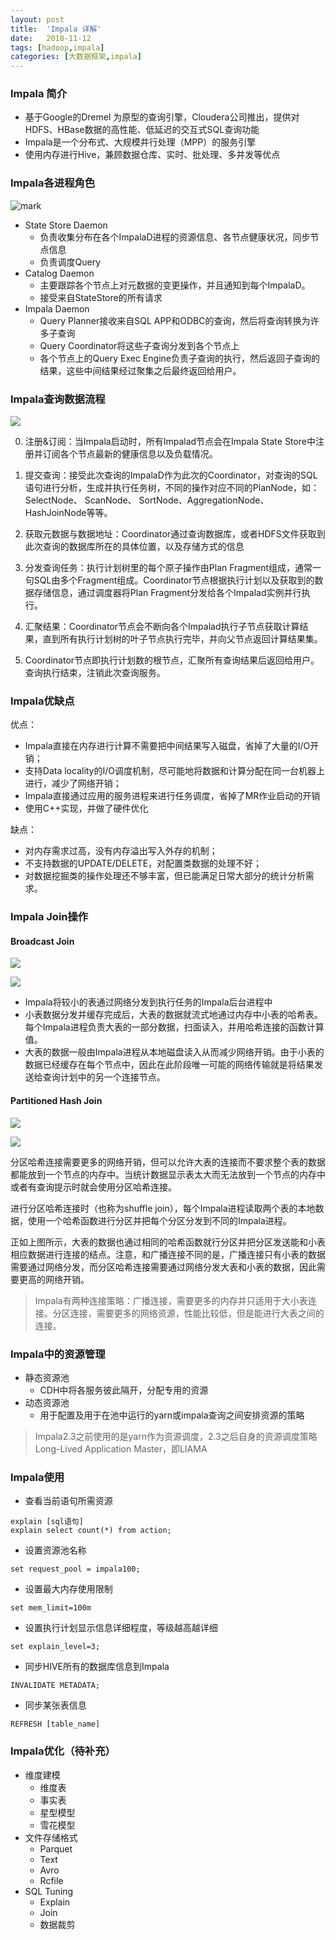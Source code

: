 ```yaml
---
layout: post
title:  'Impala 详解'
date:   2018-11-12
tags: [hadoop,impala]
categories: [大数据框架,impala]
---
```




### Impala 简介

- 基于Google的Dremel 为原型的查询引擎，Cloudera公司推出，提供对HDFS、HBase数据的高性能、低延迟的交互式SQL查询功能
- Impala是一个分布式、大规模并行处理（MPP）的服务引擎
- 使用内存进行Hive，兼顾数据仓库、实时、批处理、多并发等优点



### Impala各进程角色

![mark](https://blog-1253533258.cos.ap-shanghai.myqcloud.com/img/ic9CLe082H.png?imageslim)

- State Store Daemon
  - 负责收集分布在各个ImpalaD进程的资源信息、各节点健康状况，同步节点信息
  - 负责调度Query
- Catalog Daemon
  - 主要跟踪各个节点上对元数据的变更操作，并且通知到每个ImpalaD。
  - 接受来自StateStore的所有请求
- Impala Daemon
  - Query Planner接收来自SQL APP和ODBC的查询，然后将查询转换为许多子查询
  - Query Coordinator将这些子查询分发到各个节点上
  - 各个节点上的Query Exec Engine负责子查询的执行，然后返回子查询的结果，这些中间结果经过聚集之后最终返回给用户。

### Impala查询数据流程

![](https://blog-1253533258.cos.ap-shanghai.myqcloud.com/impala_program.png)



0. 注册&订阅：当Impala启动时，所有Impalad节点会在Impala State Store中注册并订阅各个节点最新的健康信息以及负载情况。

1. 提交查询：接受此次查询的ImpalaD作为此次的Coordinator，对查询的SQL语句进行分析，生成并执行任务树，不同的操作对应不同的PlanNode，如：SelectNode、 ScanNode、 SortNode、AggregationNode、HashJoinNode等等。
2. 获取元数据与数据地址：Coordinator通过查询数据库，或者HDFS文件获取到此次查询的数据库所在的具体位置，以及存储方式的信息
3. 分发查询任务：执行计划树里的每个原子操作由Plan Fragment组成，通常一句SQL由多个Fragment组成。Coordinator节点根据执行计划以及获取到的数据存储信息，通过调度器将Plan Fragment分发给各个Impalad实例并行执行。
4. 汇聚结果：Coordinator节点会不断向各个Impalad执行子节点获取计算结果，直到所有执行计划树的叶子节点执行完毕，并向父节点返回计算结果集。
5. Coordinator节点即执行计划数的根节点，汇聚所有查询结果后返回给用户。查询执行结束，注销此次查询服务。



### Impala优缺点

优点：

- Impala直接在内存进行计算不需要把中间结果写入磁盘，省掉了大量的I/O开销；
- 支持Data locality的I/O调度机制，尽可能地将数据和计算分配在同一台机器上进行，减少了网络开销；
- Impala直接通过应用的服务进程来进行任务调度，省掉了MR作业启动的开销
- 使用C++实现，并做了硬件优化

缺点：

- 对内存需求过高，没有内存溢出写入外存的机制；
- 不支持数据的UPDATE/DELETE，对配置类数据的处理不好；
- 对数据挖掘类的操作处理还不够丰富，但已能满足日常大部分的统计分析需求。



### Impala Join操作

#### Broadcast Join

![](https://blog-1253533258.cos.ap-shanghai.myqcloud.com/impala/broadcast-join1.jpg)

![](https://blog-1253533258.cos.ap-shanghai.myqcloud.com/impala/broadcast-join2.jpg)

- Impala将较小的表通过网络分发到执行任务的Impala后台进程中
- 小表数据分发并缓存完成后，大表的数据就流式地通过内存中小表的哈希表。每个Impala进程负责大表的一部分数据，扫面读入，并用哈希连接的函数计算值。
- 大表的数据一般由Impala进程从本地磁盘读入从而减少网络开销。由于小表的数据已经缓存在每个节点中，因此在此阶段唯一可能的网络传输就是将结果发送给查询计划中的另一个连接节点。



#### Partitioned Hash Join

![](https://blog-1253533258.cos.ap-shanghai.myqcloud.com/impala/partitioned-hash-join1.jpg)

![](https://blog-1253533258.cos.ap-shanghai.myqcloud.com/impala/partitioned-hash-join2.jpg)

分区哈希连接需要更多的网络开销，但可以允许大表的连接而不要求整个表的数据都能放到一个节点的内存中。当统计数据显示表太大而无法放到一个节点的内存中或者有查询提示时就会使用分区哈希连接。

进行分区哈希连接时（也称为shuffle join），每个Impala进程读取两个表的本地数据，使用一个哈希函数进行分区并把每个分区分发到不同的Impala进程。

正如上图所示，大表的数据也通过相同的哈希函数就行分区并把分区发送能和小表相应数据进行连接的结点。注意，和广播连接不同的是，广播连接只有小表的数据需要通过网络分发，而分区哈希连接需要通过网络分发大表和小表的数据，因此需要更高的网络开销。

> Impala有两种连接策略：广播连接，需要更多的内存并只适用于大小表连接。分区连接，需要更多的网络资源，性能比较低，但是能进行大表之间的连接。

###  Impala中的资源管理

- 静态资源池
  - CDH中将各服务彼此隔开，分配专用的资源
- 动态资源池
  - 用于配置及用于在池中运行的yarn或impala查询之间安排资源的策略

> Impala2.3之前使用的是yarn作为资源调度，2.3之后自身的资源调度策略Long-Lived Application Master，即LIAMA

### Impala使用

- 查看当前语句所需资源

```
explain [sql语句]
explain select count(*) from action;
```

- 设置资源池名称

```
set request_pool = impala100;
```

- 设置最大内存使用限制

```
set mem_limit=100m
```

- 设置执行计划显示信息详细程度，等级越高越详细

```
set explain_level=3;
```

- 同步HIVE所有的数据库信息到Impala

```
INVALIDATE METADATA;
```

- 同步某张表信息

```
REFRESH [table_name]
```

### Impala优化（待补充）

- 维度建模
  - 维度表
  - 事实表
  - 星型模型
  - 雪花模型
- 文件存储格式
  - Parquet
  - Text
  - Avro
  - Rcfile
- SQL Tuning
  - Explain
  - Join
  - 数据裁剪

